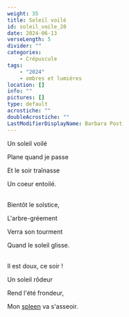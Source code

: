```yaml
---
weight: 35
title: Soleil voilé
id: soleil_voile_20
date: 2024-06-13
verseLength: 5
divider: ""
categories:
    - Crépuscule
tags:
    - "2024"
    - ombres et lumières
location: []
info: ""
pictures: []
type: default
acrostiche: ""
doubleAcrostiche: ""
LastModifierDisplayName: Barbara Post
---
```

Un soleil voilé

Plane quand je passe

Et le soir traînasse

Un coeur entoilé.

 \
Bientôt le solstice,

L'arbre-gréement

Verra son tourment

Quand le soleil glisse.

 \
Il est doux, ce soir !

Un soleil rôdeur

Rend l'été frondeur,

Mon [spleen](https://fr.wikipedia.org/wiki/Spleen_baudelairien) va s'asseoir.
